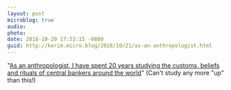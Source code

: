 ```yaml
---
layout: post
microblog: true
audio: 
photo: 
date: 2018-10-20 17:53:15 -0800
guid: http://kerim.micro.blog/2018/10/21/as-an-anthropologist.html
---
```

"[As an anthropologist, I have spent 20 years studying the customs, beliefs and rituals of central bankers around the world](https://www.nytimes.com/2018/10/20/opinion/sunday/fed-central-banks.html)" (Can't study any more "up" than this!)
